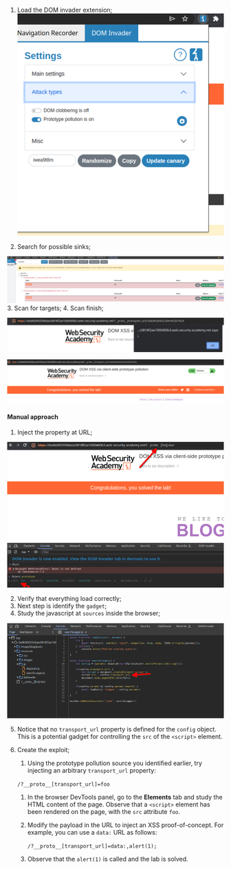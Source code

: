

1. Load the DOM invader extension;
![](/static/img/Pasted_image_20231202082731.png)

2. Search for possible sinks;

![](/static/img/Pasted_image_20231202082826.png)
3. Scan for targets;
4. Scan finish;

![](/static/img/Pasted_image_20231202082924.png)


![](/static/img/Pasted_image_20231202082700.png)

#### Manual approach

1. Inject the property at URL;

![](/static/img/Pasted_image_20231202083127.png)

2. Verify that everything load correctly; 
3. Next step is identify the `gadget`;
4. Study the javascript at `sources` inside the browser;

![](/static/img/Pasted_image_20231202083407.png)

5. Notice that no `transport_url` property is defined for the `config` object. This is a potential gadget for controlling the `src` of the `<script>` element.
6. Create the exploit;
	1. Using the prototype pollution source you identified earlier, try injecting an arbitrary `transport_url` property:
    
    `/?__proto__[transport_url]=foo`
	1. In the browser DevTools panel, go to the **Elements** tab and study the HTML content of the page. Observe that a `<script>` element has been rendered on the page, with the `src` attribute `foo`.
    
	2. Modify the payload in the URL to inject an XSS proof-of-concept. For example, you can use a `data:` URL as follows:

	    `/?__proto__[transport_url]=data:,alert(1);`
	1. Observe that the `alert(1)` is called and the lab is solved.
